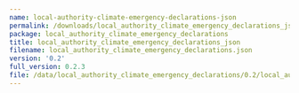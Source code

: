 ```yaml
---
name: local-authority-climate-emergency-declarations-json
permalink: /downloads/local_authority_climate_emergency_declarations_json/0_2
package: local_authority_climate_emergency_declarations
title: local_authority_climate_emergency_declarations_json
filename: local_authority_climate_emergency_declarations.json
version: '0.2'
full_version: 0.2.3
file: /data/local_authority_climate_emergency_declarations/0.2/local_authority_climate_emergency_declarations.json
---
```

